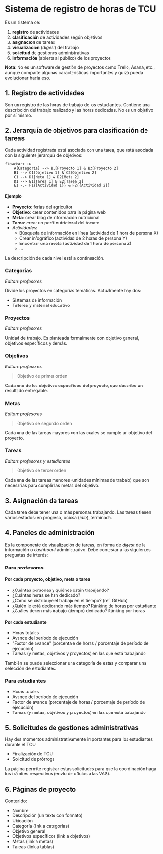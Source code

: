 # Sistema de registro de horas de TCU

Es un sistema de:

1. **registro** de actividades
1. **clasificación** de actividades según objetivos
1. **asignación** de tareas 
1. **visualización** (*digest*) del trabajo
1. **solicitud** de gestiones administrativas
1. **información** (abierta al público) de los proyectos

**Nota**: No es un software de gestión de proyectos como Trello, Asana, etc., aunque comparte algunas características importantes y quizá pueda evolucionar hacia eso.

## 1. Registro de actividades

Son un registro de las horas de trabajo de los estudiantes. Contiene una descripción del trabajo realizado y las horas dedicadas. No es un objetivo por sí mismo.

## 2. Jerarquía de objetivos para clasificación de tareas

Cada actividad registrada está asociada con una tarea, que está asociada con la siguiente jerarquía de objetivos:

```mermaid
flowchart TD
    A[Categoría] --> B1[Proyecto 1] & B2[Proyecto 2]
    B1 --> C1[Objetivo 1] & C2[Objetivo 2]
    C1 --> D1[Meta 1] & D2[Meta 2]
    D1 --> E1[Tarea 1] & E2[Tarea 2]
    E1 -.- F1{{Actividad 1}} & F2{{Actividad 2}}
```

#### Ejemplo

- **Proyecto**: ferias del agricultor
- **Objetivo**: crear contenidos para la página web
- **Meta**: crear blog de información nutricional
- **Tarea**: crear un perfil nutricional del tomate
- *Actividades*:
  - Búsqueda de información en línea (actividad de 1 hora de persona X)
  - Crear infográfico (actividad de 2 horas de persona Y)
  - Encontrar una receta (actividad de 1 hora de persona Z)
  - …

La descripción de cada nivel está a continuación.

### Categorías

*Editan: profesores*

Divide los proyectos en categorías temáticas. Actualmente hay dos:

- Sistemas de información
- Talleres y material educativo

### Proyectos

*Editan: profesores*

Unidad de trabajo. Es planteada formalmente con objetivo general, objetivos específicos y demás.

### Objetivos

*Editan: profesores*

> Objetivo de primer orden

Cada uno de los objetivos específicos del proyecto, que describe un resultado entregable.

### Metas

*Editan: profesores*

> Objetivo de segundo orden

Cada una de las tareas mayores con las cuales se cumple un objetivo del proyecto.

### Tareas

*Editan: profesores y estudiantes*

> Objetivo de tercer orden

Cada una de las tareas menores (unidades mínimas de trabajo) que son necesarias para cumplir las metas del objetivo.

## 3. Asignación de tareas

Cada tarea debe tener una o más personas trabajando. Las tareas tienen varios estados: en progreso, ociosa (*idle*), terminada.

## 4. Paneles de administración

Es la componente de visualización de tareas, en forma de *digest* de la información o *dashboard* administrativo. Debe contestar a las siguientes preguntas de interés:

### Para profesores

#### Por cada proyecto, objetivo, meta o tarea

- ¿Cuántas personas y quiénes están trabajando?
- ¿Cuántas horas se han dedicado?
- ¿Cómo se distribuye el trabajo en el tiempo? (ref. GitHub)
- ¿Quién le está dedicando más tiempo? Ránking de horas por estudiante
- ¿Cuáles tienen más trabajo (tiempo) dedicado? Ránking por horas

#### Por cada estudiante

- Horas totales
- Avance del período de ejecución
- "Factor de avance" (porcentaje de horas / porcentaje de período de ejecución)
- Tareas (y metas, objetivos y proyectos) en las que está trabajando


También se puede seleccionar una categoría de estas y comparar una selección de estudiantes.

### Para estudiantes

- Horas totales
- Avance del período de ejecución
- Factor de avance (porcentaje de horas / porcentaje de período de ejecución)
- Tareas (y metas, objetivos y proyectos) en las que está trabajando

## 5. Solicitudes de gestiones administrativas

Hay dos momentos administrativamente importantes para los estudiantes durante el TCU:

- Finalización de TCU
- Solicitud de prórroga

La página permite registrar estas solicitudes para que la coordinación haga los trámites respectivos (envío de oficios a las VAS).

## 6. Páginas de proyecto

Contenido:

- Nombre
- Descripción (un texto con formato)
- Ubicación
- Categoría (link a categorías)
- Objetivo general
- Objetivos específicos (link a objetivos)
- Metas (link a metas)
- Tareas (link a tablas)

